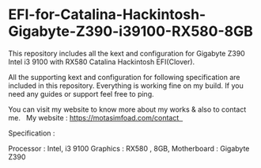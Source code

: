 # EFI-for-Catalina-Hackintosh-Gigabyte-Z390-i39100-RX580-8GB
This repository includes all the kext and configuration for  Gigabyte Z390 Intel i3 9100 with RX580 Catalina Hackintosh EFI(Clover). 

All the supporting kext and configuration for following specification are included in this repository. Everything is working fine on my build. If you need any guides or support feel free to ping.

You can visit my website to know more about my works & also to contact me. 
  My website : https://motasimfoad.com/contact  


Specification :

Processor : Intel, i3 9100 Graphics : RX580 , 8GB, Motherboard : Gigabyte Z390
